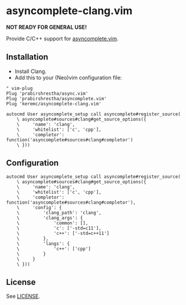 # asyncomplete-clang.vim

**NOT READY FOR GENERAL USE!**

Provide C/C++ support for [asyncomplete.vim](https://github.com/prabirshrestha/asyncomplete.vim).

## Installation

* Install Clang.
* Add this to your (Neo)vim configuration file:

```vim
" vim-plug
Plug 'prabirshrestha/async.vim'
Plug 'prabirshrestha/asyncomplete.vim'
Plug 'keremc/asyncomplete-clang.vim'

autocmd User asyncomplete_setup call asyncomplete#register_source(
    \ asyncomplete#sources#clang#get_source_options({
    \     'name': 'clang',
    \     'whitelist': ['c', 'cpp'],
    \     'completor': function('asyncomplete#sources#clang#completor')
    \ }))
```

## Configuration

```vim
autocmd User asyncomplete_setup call asyncomplete#register_source(
    \ asyncomplete#sources#clang#get_source_options({
    \     'name': 'clang',
    \     'whitelist': ['c', 'cpp'],
    \     'completor': function('asyncomplete#sources#clang#completor'),
    \     'config': {
    \         'clang_path': 'clang',
    \         'clang_args': {
    \             'common': [],
    \             'c': ['-std=c11'],
    \             'c++': ['-std=c++11']
    \         },
    \         'langs': {
    \             'c++': ['cpp']
    \         }
    \     }
    \ }))
```

## License

See [LICENSE](https://raw.githubusercontent.com/keremc/asyncomplete-clang.vim/master/LICENSE).
